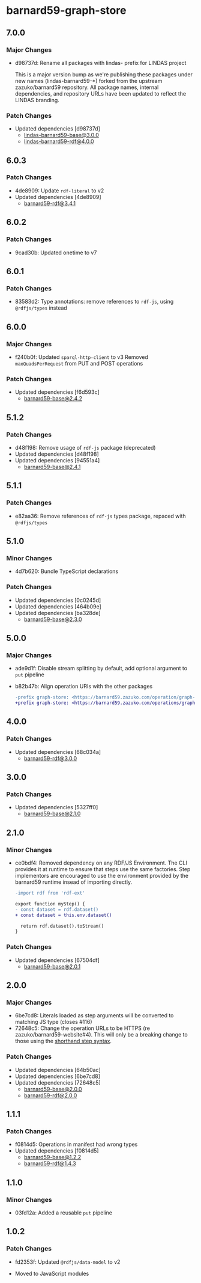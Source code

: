 # barnard59-graph-store

## 7.0.0

### Major Changes

- d98737d: Rename all packages with lindas- prefix for LINDAS project

  This is a major version bump as we're publishing these packages under new names (lindas-barnard59-\*) forked from the upstream zazuko/barnard59 repository. All package names, internal dependencies, and repository URLs have been updated to reflect the LINDAS branding.

### Patch Changes

- Updated dependencies [d98737d]
  - lindas-barnard59-base@3.0.0
  - lindas-barnard59-rdf@4.0.0

## 6.0.3

### Patch Changes

- 4de8909: Update `rdf-literal` to v2
- Updated dependencies [4de8909]
  - barnard59-rdf@3.4.1

## 6.0.2

### Patch Changes

- 9cad30b: Updated onetime to v7

## 6.0.1

### Patch Changes

- 83583d2: Type annotations: remove references to `rdf-js`, using `@rdfjs/types` instead

## 6.0.0

### Major Changes

- f240b0f: Updated `sparql-http-client` to v3
  Removed `maxQuadsPerRequest` from PUT and POST operations

### Patch Changes

- Updated dependencies [f6d593c]
  - barnard59-base@2.4.2

## 5.1.2

### Patch Changes

- d48f198: Remove usage of `rdf-js` package (deprecated)
- Updated dependencies [d48f198]
- Updated dependencies [94551a4]
  - barnard59-base@2.4.1

## 5.1.1

### Patch Changes

- e82aa36: Remove references of `rdf-js` types package, repaced with `@rdfjs/types`

## 5.1.0

### Minor Changes

- 4d7b620: Bundle TypeScript declarations

### Patch Changes

- Updated dependencies [0c0245d]
- Updated dependencies [464b09e]
- Updated dependencies [ba328de]
  - barnard59-base@2.3.0

## 5.0.0

### Major Changes

- ade9d1f: Disable stream splitting by default, add optional argument to `put` pipeline
- b82b47b: Align operation URIs with the other packages

  ```diff
  -prefix graph-store: <https://barnard59.zazuko.com/operation/graph-store/>
  +prefix graph-store: <https://barnard59.zazuko.com/operations/graph-store/>
  ```

## 4.0.0

### Patch Changes

- Updated dependencies [68c034a]
  - barnard59-rdf@3.0.0

## 3.0.0

### Patch Changes

- Updated dependencies [5327ff0]
  - barnard59-base@2.1.0

## 2.1.0

### Minor Changes

- ce0bdf4: Removed dependency on any RDF/JS Environment. The CLI provides it at runtime to ensure that steps
  use the same factories. Step implementors are encouraged to use the environment provided by the
  barnard59 runtime insead of importing directly.

  ```diff
  -import rdf from 'rdf-ext'

  export function myStep() {
  - const dataset = rdf.dataset()
  + const dataset = this.env.dataset()

    return rdf.dataset().toStream()
  }
  ```

### Patch Changes

- Updated dependencies [67504df]
  - barnard59-base@2.0.1

## 2.0.0

### Major Changes

- 6be7cd8: Literals loaded as step arguments will be converted to matching JS type (closes #116)
- 72648c5: Change the operation URLs to be HTTPS (re zazuko/barnard59-website#4).
  This will only be a breaking change to those using the [shorthand step syntax](https://data-centric.zazuko.com/docs/workflows/explanations/simplified-syntax).

### Patch Changes

- Updated dependencies [64b50ac]
- Updated dependencies [6be7cd8]
- Updated dependencies [72648c5]
  - barnard59-base@2.0.0
  - barnard59-rdf@2.0.0

## 1.1.1

### Patch Changes

- f0814d5: Operations in manifest had wrong types
- Updated dependencies [f0814d5]
  - barnard59-base@1.2.2
  - barnard59-rdf@1.4.3

## 1.1.0

### Minor Changes

- 03fd12a: Added a reusable `put` pipeline

## 1.0.2

### Patch Changes

- fd2353f: Updated `@rdfjs/data-model` to v2

- Moved to JavaScript modules
